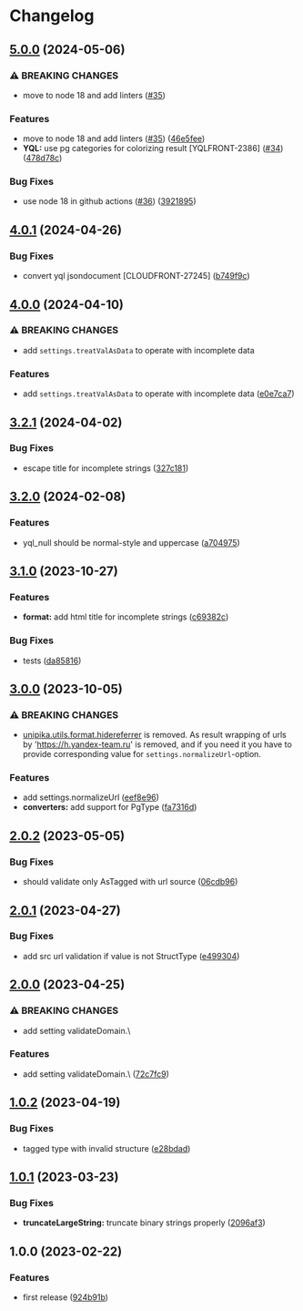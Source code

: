 # Changelog

## [5.0.0](https://github.com/gravity-ui/unipika/compare/v4.0.1...v5.0.0) (2024-05-06)


### ⚠ BREAKING CHANGES

* move to node 18 and add linters ([#35](https://github.com/gravity-ui/unipika/issues/35))

### Features

* move to node 18 and add linters ([#35](https://github.com/gravity-ui/unipika/issues/35)) ([46e5fee](https://github.com/gravity-ui/unipika/commit/46e5fee52ccbf0add26a8826ff43f3b554edfe15))
* **YQL:** use pg categories for colorizing result [YQLFRONT-2386] ([#34](https://github.com/gravity-ui/unipika/issues/34)) ([478d78c](https://github.com/gravity-ui/unipika/commit/478d78c4f5e6db56ff10c3431c516b537971c649))


### Bug Fixes

* use node 18 in github actions ([#36](https://github.com/gravity-ui/unipika/issues/36)) ([3921895](https://github.com/gravity-ui/unipika/commit/3921895844d6ba13af0c88dc8234da2dbffeddac))

## [4.0.1](https://github.com/gravity-ui/unipika/compare/v4.0.0...v4.0.1) (2024-04-26)


### Bug Fixes

* convert yql jsondocument [CLOUDFRONT-27245] ([b749f9c](https://github.com/gravity-ui/unipika/commit/b749f9cada880ee92c2cda0967eb75a7a8d4ab06))

## [4.0.0](https://github.com/gravity-ui/unipika/compare/v3.2.1...v4.0.0) (2024-04-10)


### ⚠ BREAKING CHANGES

* add `settings.treatValAsData` to operate with incomplete data

### Features

* add `settings.treatValAsData` to operate with incomplete data ([e0e7ca7](https://github.com/gravity-ui/unipika/commit/e0e7ca70d7f6797df69642232ae41c00b0f68966))

## [3.2.1](https://github.com/gravity-ui/unipika/compare/v3.2.0...v3.2.1) (2024-04-02)


### Bug Fixes

* escape title for incomplete strings ([327c181](https://github.com/gravity-ui/unipika/commit/327c181b7577f48c41b61c20b3a8b3b159d936db))

## [3.2.0](https://github.com/gravity-ui/unipika/compare/v3.1.0...v3.2.0) (2024-02-08)


### Features

* yql_null should be normal-style and  uppercase ([a704975](https://github.com/gravity-ui/unipika/commit/a704975a33efa71a2ca6320bf7e27a78eeb7187d))

## [3.1.0](https://github.com/gravity-ui/unipika/compare/v3.0.0...v3.1.0) (2023-10-27)


### Features

* **format:** add html title for incomplete strings ([c69382c](https://github.com/gravity-ui/unipika/commit/c69382c4ecb2f6d42417e758064dc826a85faded))


### Bug Fixes

* tests ([da85816](https://github.com/gravity-ui/unipika/commit/da85816869602746f09a2a3e33ed9ef9570a376c))

## [3.0.0](https://github.com/gravity-ui/unipika/compare/v2.0.2...v3.0.0) (2023-10-05)


### ⚠ BREAKING CHANGES

- [unipika.utils.format.hidereferrer](https://github.com/gravity-ui/unipika/blob/a35528d190e6b8e2a57bfba97d482083fc0c1647/lib/utils/format.js#L92-L94) is removed. As result wrapping of urls by 'https://h.yandex-team.ru' is removed, and if you need it you have to provide corresponding value for `settings.normalizeUrl`-option.

### Features

* add settings.normalizeUrl ([eef8e96](https://github.com/gravity-ui/unipika/commit/eef8e9667fd077d2f63e1572368162991fa9b9b4))
* **converters:** add support for PgType ([fa7316d](https://github.com/gravity-ui/unipika/commit/fa7316d365be939f834f77088d9c67f4f58cac02))

## [2.0.2](https://github.com/gravity-ui/unipika/compare/v2.0.1...v2.0.2) (2023-05-05)


### Bug Fixes

* should validate only AsTagged with url source ([06cdb96](https://github.com/gravity-ui/unipika/commit/06cdb9642b795d912537441aeccd721f8df94d1f))

## [2.0.1](https://github.com/gravity-ui/unipika/compare/v2.0.0...v2.0.1) (2023-04-27)


### Bug Fixes

* add src url validation if value is not StructType ([e499304](https://github.com/gravity-ui/unipika/commit/e49930442c800729cc13c09e8bf68d77a4d7a859))

## [2.0.0](https://github.com/gravity-ui/unipika/compare/v1.0.2...v2.0.0) (2023-04-25)


### ⚠ BREAKING CHANGES

* add setting validateDomain.\

### Features

* add setting validateDomain.\ ([72c7fc9](https://github.com/gravity-ui/unipika/commit/72c7fc98ce2dcf890cc49f4b7bf5d45cd70eb494))

## [1.0.2](https://github.com/gravity-ui/unipika/compare/v1.0.1...v1.0.2) (2023-04-19)


### Bug Fixes

* tagged type with invalid structure ([e28bdad](https://github.com/gravity-ui/unipika/commit/e28bdad6e5c50689c993d45eeaa914dda61f6d6c))

## [1.0.1](https://github.com/gravity-ui/unipika/compare/v1.0.0...v1.0.1) (2023-03-23)


### Bug Fixes

* **truncateLargeString:** truncate binary strings properly ([2096af3](https://github.com/gravity-ui/unipika/commit/2096af3eaeab5c8e3dc1f50bc1db8f26b45dce45))

## 1.0.0 (2023-02-22)


### Features

* first release ([924b91b](https://github.com/gravity-ui/unipika/commit/924b91b32986ed9f0142e384f02632d3cc6b496e))
